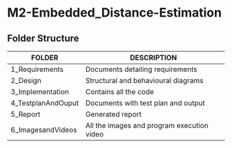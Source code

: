 # M2-Embedded_Distance-Estimation


Folder Structure
-----------------------


| FOLDER               | DESCRIPTION                                   |
|-----------           | -------------                                 |
|1_Requirements        | Documents detailing requirements              |
|2_Design              | Structural and behavioural diagrams           |
|3_Implementation      | Contains all the code                         |
|4_TestplanAndOuput    | Documents with test plan and output           |
|5_Report              | Generated report                              |
|6_ImagesandVideos     | All the images and program execution video    |
